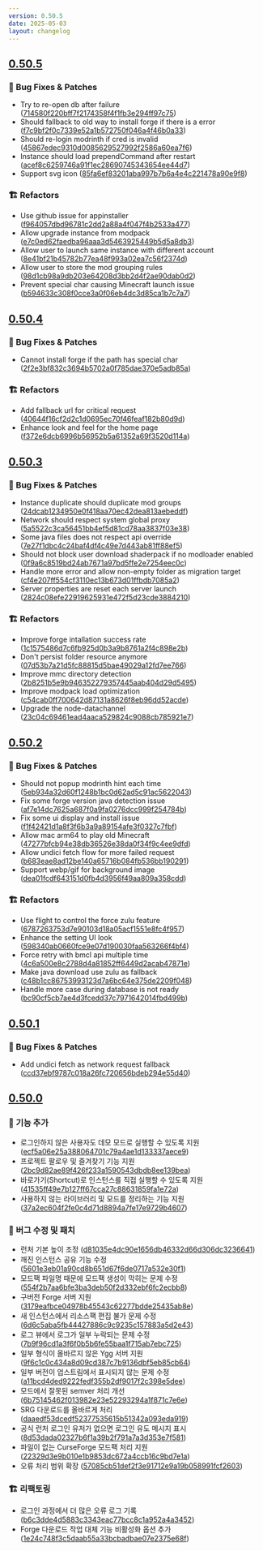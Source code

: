 ```yaml
---
version: 0.50.5
date: 2025-05-03
layout: changelog
---
```

## [0.50.5](#0.50.5)
### 🐛 Bug Fixes & Patches

- Try to re-open db after failure ([714580f220bff7f2174358f4f1fb3e294ff97c75](https://github.com/Voxelum/x-minecraft-launcher/commit/714580f220bff7f2174358f4f1fb3e294ff97c75))
- Should fallback to old way to install forge if there is a error ([f7c9bf2f0c7339e52a1b572750f046a4f46b0a33](https://github.com/Voxelum/x-minecraft-launcher/commit/f7c9bf2f0c7339e52a1b572750f046a4f46b0a33))
- Should re-login modrinth if cred is invalid ([45867edec9310d0085629527992f2586a60ea7f6](https://github.com/Voxelum/x-minecraft-launcher/commit/45867edec9310d0085629527992f2586a60ea7f6))
- Instance should load prependCommand after restart ([acef8c6259746a91f1ec28690745343654ee44d7](https://github.com/Voxelum/x-minecraft-launcher/commit/acef8c6259746a91f1ec28690745343654ee44d7))
- Support svg icon ([85fa6ef83201aba997b7b6a4e4c221478a90e9f8](https://github.com/Voxelum/x-minecraft-launcher/commit/85fa6ef83201aba997b7b6a4e4c221478a90e9f8))
### 🏗️ Refactors

- Use github issue for appinstaller ([f964057dbd96781c2dd2a88a4f047f4b2533a477](https://github.com/Voxelum/x-minecraft-launcher/commit/f964057dbd96781c2dd2a88a4f047f4b2533a477))
- Allow upgrade instance from modpack ([e7c0ed62faedba96aaa3d5463925449b5d5a8db3](https://github.com/Voxelum/x-minecraft-launcher/commit/e7c0ed62faedba96aaa3d5463925449b5d5a8db3))
- Allow user to launch same instance with different account ([8e41bf21b45782b77ea48f993a02ea7c56f2374d](https://github.com/Voxelum/x-minecraft-launcher/commit/8e41bf21b45782b77ea48f993a02ea7c56f2374d))
- Allow user to store the mod grouping rules ([98d1cb98a9db203e64208d3bb2d4f2ae90dab0d2](https://github.com/Voxelum/x-minecraft-launcher/commit/98d1cb98a9db203e64208d3bb2d4f2ae90dab0d2))
- Prevent special char causing Minecraft launch issue ([b594633c308f0cce3a0f06eb4dc3d85ca1b7c7a7](https://github.com/Voxelum/x-minecraft-launcher/commit/b594633c308f0cce3a0f06eb4dc3d85ca1b7c7a7))


## [0.50.4](#0.50.4)
### 🐛 Bug Fixes & Patches

- Cannot install forge if the path has special char ([2f2e3bf832c3694b5702a0f785dae370e5adb85a](https://github.com/Voxelum/x-minecraft-launcher/commit/2f2e3bf832c3694b5702a0f785dae370e5adb85a))
### 🏗️ Refactors

- Add fallback url for critical request ([40644f16cf2d2c1d0695ec70f46feaf182b80d9d](https://github.com/Voxelum/x-minecraft-launcher/commit/40644f16cf2d2c1d0695ec70f46feaf182b80d9d))
- Enhance look and feel for the home page ([f372e6dcb6996b56952b5a61352a69f3520d114a](https://github.com/Voxelum/x-minecraft-launcher/commit/f372e6dcb6996b56952b5a61352a69f3520d114a))


## [0.50.3](#0.50.3)
### 🐛 Bug Fixes & Patches

- Instance duplicate should duplicate mod groups ([24dcab1234950e0f418aa70ec42dea813aebeddf](https://github.com/Voxelum/x-minecraft-launcher/commit/24dcab1234950e0f418aa70ec42dea813aebeddf))
- Network should respect system global proxy ([5a5522c3ca56451bb4ef5d81cd78aa3837f03e38](https://github.com/Voxelum/x-minecraft-launcher/commit/5a5522c3ca56451bb4ef5d81cd78aa3837f03e38))
- Some java files does not respect api override ([7e27f1dbc4c24baf4df4c49e7d443ab81ff88ef5](https://github.com/Voxelum/x-minecraft-launcher/commit/7e27f1dbc4c24baf4df4c49e7d443ab81ff88ef5))
- Should not block user download shaderpack if no modloader enabled ([0f9a6c8519bd24ab7671a97bd5ffe2e7254eec0c](https://github.com/Voxelum/x-minecraft-launcher/commit/0f9a6c8519bd24ab7671a97bd5ffe2e7254eec0c))
- Handle more error and allow non-empty folder as migration target ([cf4e207ff554cf3110ec13b673d01ffbdb7085a2](https://github.com/Voxelum/x-minecraft-launcher/commit/cf4e207ff554cf3110ec13b673d01ffbdb7085a2))
- Server properties are reset each server launch ([2824c08efe22919625931e472f5d23cde3884210](https://github.com/Voxelum/x-minecraft-launcher/commit/2824c08efe22919625931e472f5d23cde3884210))
### 🏗️ Refactors

- Improve forge intallation success rate ([1c1575486d7c6fb925d0b3a9b8761a2f4c898e2b](https://github.com/Voxelum/x-minecraft-launcher/commit/1c1575486d7c6fb925d0b3a9b8761a2f4c898e2b))
- Don't persist folder resource anymore ([07d53b7a21d5fc88815d5bae49029a12fd7ee766](https://github.com/Voxelum/x-minecraft-launcher/commit/07d53b7a21d5fc88815d5bae49029a12fd7ee766))
- Improve mmc directory detection ([2b8251b5e9b946352279357445aab404d29d5495](https://github.com/Voxelum/x-minecraft-launcher/commit/2b8251b5e9b946352279357445aab404d29d5495))
- Improve modpack load optimization ([c54cab0ff700642d87131a8626f8eb96dd52acde](https://github.com/Voxelum/x-minecraft-launcher/commit/c54cab0ff700642d87131a8626f8eb96dd52acde))
- Upgrade the node-datachannel ([23c04c69461ead4aaca529824c9088cb785921e7](https://github.com/Voxelum/x-minecraft-launcher/commit/23c04c69461ead4aaca529824c9088cb785921e7))


## [0.50.2](#0.50.2)
### 🐛 Bug Fixes & Patches

- Should not popup modrinth hint each time ([5eb934a32d60f1248b1bc0d62ad5c91ac5622043](https://github.com/Voxelum/x-minecraft-launcher/commit/5eb934a32d60f1248b1bc0d62ad5c91ac5622043))
- Fix some forge version java detection issue ([af7e14dc7625a687f0a9fa0276dcc999f254784b](https://github.com/Voxelum/x-minecraft-launcher/commit/af7e14dc7625a687f0a9fa0276dcc999f254784b))
- Fix some ui display and install issue ([f1f42421d1a8f3f6b3a9a89154afe3f0327c7fbf](https://github.com/Voxelum/x-minecraft-launcher/commit/f1f42421d1a8f3f6b3a9a89154afe3f0327c7fbf))
- Allow mac arm64 to play old Minecraft ([47277bfcb94e38db36526e38da0f34f9c4ee9dfd](https://github.com/Voxelum/x-minecraft-launcher/commit/47277bfcb94e38db36526e38da0f34f9c4ee9dfd))
- Allow undici fetch flow for more failed request ([b683eae8ad12be140a65716b084fb536bb190291](https://github.com/Voxelum/x-minecraft-launcher/commit/b683eae8ad12be140a65716b084fb536bb190291))
- Support webp/gif for background image ([dea01fcdf643151d0fb4d3956f49aa809a358cdd](https://github.com/Voxelum/x-minecraft-launcher/commit/dea01fcdf643151d0fb4d3956f49aa809a358cdd))
### 🏗️ Refactors

- Use flight to control the force zulu feature ([6787263753d7e90103d18a05acf1551e8fc4f957](https://github.com/Voxelum/x-minecraft-launcher/commit/6787263753d7e90103d18a05acf1551e8fc4f957))
- Enhance the setting UI look ([598340ab0660fce9e07d190030faa563266f4bf4](https://github.com/Voxelum/x-minecraft-launcher/commit/598340ab0660fce9e07d190030faa563266f4bf4))
- Force retry with bmcl api multiple time ([4c6a500e8c2788d4a81852ff6449d2acab47871e](https://github.com/Voxelum/x-minecraft-launcher/commit/4c6a500e8c2788d4a81852ff6449d2acab47871e))
- Make java download use zulu as fallback ([c48b1cc86753993123d7a6bc64e375de2209f048](https://github.com/Voxelum/x-minecraft-launcher/commit/c48b1cc86753993123d7a6bc64e375de2209f048))
- Handle more case during database is not ready ([bc90cf5cb7ae4d3fcedd37c7971642014fbd499b](https://github.com/Voxelum/x-minecraft-launcher/commit/bc90cf5cb7ae4d3fcedd37c7971642014fbd499b))


## [0.50.1](#0.50.1)
### 🐛 Bug Fixes & Patches

- Add undici fetch as network request fallback ([ccd37ebf9787c018a26fc720656bdeb294e55d40](https://github.com/Voxelum/x-minecraft-launcher/commit/ccd37ebf9787c018a26fc720656bdeb294e55d40))


## [0.50.0](#0.50.0)

### 🚀 기능 추가

- 로그인하지 않은 사용자도 데모 모드로 실행할 수 있도록 지원 ([ecf5a06e25a388064701c79a4ae1d133337aece9](https://github.com/Voxelum/x-minecraft-launcher/commit/ecf5a06e25a388064701c79a4ae1d133337aece9))
- 프로젝트 팔로우 및 즐겨찾기 기능 지원 ([2bc9d82ae89f426f233a1590543dbdb8ee139bea](https://github.com/Voxelum/x-minecraft-launcher/commit/2bc9d82ae89f426f233a1590543dbdb8ee139bea))
- 바로가기(Shortcut)로 인스턴스를 직접 실행할 수 있도록 지원 ([41535ff49e7b127ff67cca27c88631859fa1e72a](https://github.com/Voxelum/x-minecraft-launcher/commit/41535ff49e7b127ff67cca27c88631859fa1e72a))
- 사용하지 않는 라이브러리 및 모드를 정리하는 기능 지원 ([37a2ec604f2fe0c4d71d8894a7fe17e9729b4607](https://github.com/Voxelum/x-minecraft-launcher/commit/37a2ec604f2fe0c4d71d8894a7fe17e9729b4607))

### 🐛 버그 수정 및 패치

- 런처 기본 높이 조정 ([d81035e4dc90e1656db46332d66d306dc3236641](https://github.com/Voxelum/x-minecraft-launcher/commit/d81035e4dc90e1656db46332d66d306dc3236641))
- 깨진 인스턴스 공유 기능 수정 ([5601e3eb01a90cd8b651d67f6de0717a532e30f1](https://github.com/Voxelum/x-minecraft-launcher/commit/5601e3eb01a90cd8b651d67f6de0717a532e30f1))
- 모드팩 파일명 때문에 모드팩 생성이 막히는 문제 수정 ([554f2b7aa6bfe3ba3deb50f2d332ebf6fc2ecbb8](https://github.com/Voxelum/x-minecraft-launcher/commit/554f2b7aa6bfe3ba3deb50f2d332ebf6fc2ecbb8))
- 구버전 Forge 서버 지원 ([3179eafbce04978b45543c62277bdde25435ab8e](https://github.com/Voxelum/x-minecraft-launcher/commit/3179eafbce04978b45543c62277bdde25435ab8e))
- 새 인스턴스에서 리소스팩 편집 불가 문제 수정 ([6d6c5aba5fb44427886c9c9235c157883a5d2e43](https://github.com/Voxelum/x-minecraft-launcher/commit/6d6c5aba5fb44427886c9c9235c157883a5d2e43))
- 로그 뷰에서 로그가 일부 누락되는 문제 수정 ([7b9f96cd1a3f6f0b5b6fe55baa1f715ab7ebc725](https://github.com/Voxelum/x-minecraft-launcher/commit/7b9f96cd1a3f6f0b5b6fe55baa1f715ab7ebc725))
- 일부 형식이 올바르지 않은 Ygg 서버 지원 ([9f6c1c0c434a8d09cd387c7b9136dbf5eb85cb64](https://github.com/Voxelum/x-minecraft-launcher/commit/9f6c1c0c434a8d09cd387c7b9136dbf5eb85cb64))
- 일부 버전이 업스트림에서 표시되지 않는 문제 수정 ([a11bcd4ded9222fedf355b2df9017f2c398e5dee](https://github.com/Voxelum/x-minecraft-launcher/commit/a11bcd4ded9222fedf355b2df9017f2c398e5dee))
- 모드에서 잘못된 semver 처리 개선 ([6b75145462f013982e23e52293294a1f871c7e6e](https://github.com/Voxelum/x-minecraft-launcher/commit/6b75145462f013982e23e52293294a1f871c7e6e))
- SRG 다운로드를 올바르게 처리 ([daaedf53dcedf52377535615b51342a093eda919](https://github.com/Voxelum/x-minecraft-launcher/commit/daaedf53dcedf52377535615b51342a093eda919))
- 공식 런처 로그인 유저가 없으면 로그인 유도 메시지 표시 ([8d53dada02327b6f1a39b2f791a7a3d353e7f581](https://github.com/Voxelum/x-minecraft-launcher/commit/8d53dada02327b6f1a39b2f791a7a3d353e7f581))
- 파일이 없는 CurseForge 모드팩 처리 지원 ([22329d3e9b010e1b9853dc672a4ccb16c9bd7e1a](https://github.com/Voxelum/x-minecraft-launcher/commit/22329d3e9b010e1b9853dc672a4ccb16c9bd7e1a))
- 오류 처리 범위 확장 ([57085cb51def2f3e91712e9a19b058991fcf2603](https://github.com/Voxelum/x-minecraft-launcher/commit/57085cb51def2f3e91712e9a19b058991fcf2603))

### 🏗️ 리팩토링

- 로그인 과정에서 더 많은 오류 로그 기록 ([b6c3dde4d5883c3343eac77bcc8c1a952a4a3452](https://github.com/Voxelum/x-minecraft-launcher/commit/b6c3dde4d5883c3343eac77bcc8c1a952a4a3452))
- Forge 다운로드 작업 대체 기능 비활성화 옵션 추가 ([1e24c748f3c5daab55a33bcbadbae07e2375e68f](https://github.com/Voxelum/x-minecraft-launcher/commit/1e24c748f3c5daab55a33bcbadbae07e2375e68f))
